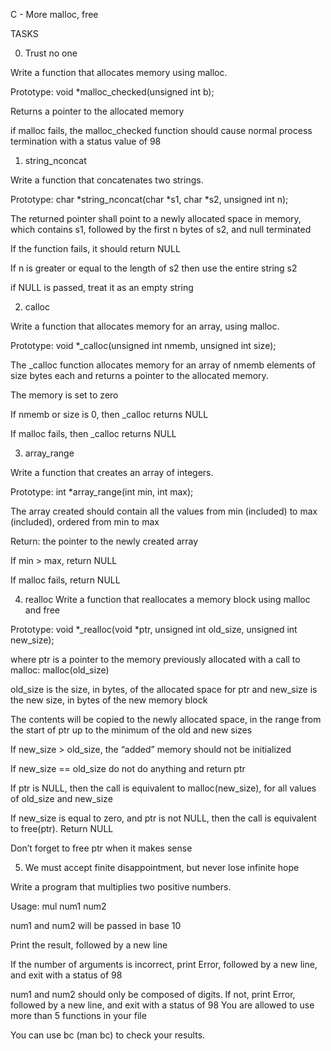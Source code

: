 C - More malloc, free
		
TASKS
		
0. Trust no one
		
Write a function that allocates memory using malloc.
		

		
Prototype: void *malloc_checked(unsigned int b);
		

		
Returns a pointer to the allocated memory
		

		
if malloc fails, the malloc_checked function should cause normal process termination with a status value of 98
		

		
1. string_nconcat
		
Write a function that concatenates two strings.
		

		
Prototype: char *string_nconcat(char *s1, char *s2, unsigned int n);
		

		
The returned pointer shall point to a newly allocated space in memory, which contains s1, followed by the first n bytes of s2, and null terminated
		

		
If the function fails, it should return NULL
		

		
If n is greater or equal to the length of s2 then use the entire string s2
		

		
if NULL is passed, treat it as an empty string
		

		
2. calloc
		
Write a function that allocates memory for an array, using malloc.
		

		
Prototype: void *_calloc(unsigned int nmemb, unsigned int size);
		

		
The _calloc function allocates memory for an array of nmemb elements of size bytes each and returns a pointer to the allocated memory.
		

		
The memory is set to zero
		

		
If nmemb or size is 0, then _calloc returns NULL
		

		
If malloc fails, then _calloc returns NULL
		

		
3. array_range
		
Write a function that creates an array of integers.
		

		
Prototype: int *array_range(int min, int max);
	
		
The array created should contain all the values from min (included) to max (included), ordered from min to max		

Return: the pointer to the newly created array		
		
If min > max, return NULL

If malloc fails, return NULL
		
4. realloc
Write a function that reallocates a memory block using malloc and free
		
Prototype: void *_realloc(void *ptr, unsigned int old_size, unsigned int new_size);
		
where ptr is a pointer to the memory previously allocated with a call to malloc: malloc(old_size)
		
old_size is the size, in bytes, of the allocated space for ptr and new_size is the new size, in bytes of the new memory block
		
The contents will be copied to the newly allocated space, in the range from the start of ptr up to the minimum of the old and new sizes
		
If new_size > old_size, the “added” memory should not be initialized
		
If new_size == old_size do not do anything and return ptr
		
If ptr is NULL, then the call is equivalent to malloc(new_size), for all values of old_size and new_size
		
If new_size is equal to zero, and ptr is not NULL, then the call is equivalent to free(ptr). Return NULL
		
Don’t forget to free ptr when it makes sense
		
		
5. We must accept finite disappointment, but never lose infinite hope
		
Write a program that multiplies two positive numbers.
		
Usage: mul num1 num2
		
num1 and num2 will be passed in base 10
		
Print the result, followed by a new line
				
If the number of arguments is incorrect, print Error, followed by a new line, and exit with a status of 98
			
num1 and num2 should only be composed of digits. If not, print Error, followed by a new line, and exit with a status of 98
You are allowed to use more than 5 functions in your file
				
You can use bc (man bc) to check your results.

